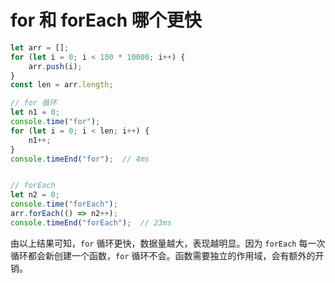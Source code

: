 # for 和 forEach 哪个更快

```javascript
let arr = [];
for (let i = 0; i < 100 * 10000; i++) {
    arr.push(i);
}
const len = arr.length;

// for 循环
let n1 = 0;
console.time("for");
for (let i = 0; i < len; i++) {
    n1++;
}
console.timeEnd("for");  // 4ms


// forEach
let n2 = 0;
console.time("forEach");
arr.forEach(() => n2++);
console.timeEnd("forEach");  // 23ms

```

由以上结果可知，`for` 循环更快，数据量越大，表现越明显。因为 `forEach` 每一次循环都会新创建一个函数，`for` 循环不会。函数需要独立的作用域，会有额外的开销。 